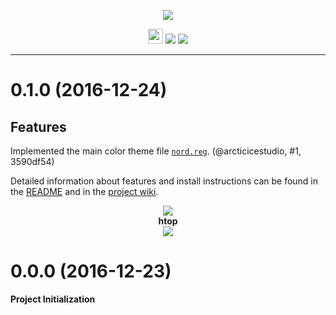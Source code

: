 <p align="center"><img src="https://cdn.rawgit.com/arcticicestudio/nord-putty/develop/src/assets/nord-putty-banner.svg"/></p>

<p align="center"><img src="https://assets-cdn.github.com/favicon.ico" width=24 height=24/> <a href="https://github.com/arcticicestudio/nord-putty/releases/latest"><img src="https://img.shields.io/github/release/arcticicestudio/nord-putty.svg?style=flat-square"/></a> <a href="https://github.com/arcticicestudio/nord/releases/tag/v0.2.0"><img src="https://img.shields.io/badge/Nord-v0.2.0-88C0D0.svg?style=flat-square"/></a></p>

---

# 0.1.0 (2016-12-24)
## Features
Implemented the main color theme file [`nord.reg`](https://github.com/arcticicestudio/nord-putty/blob/develop/src/nord.reg). (@arcticicestudio, #1, 3590df54)

Detailed information about features and install instructions can be found in the [README](https://github.com/arcticicestudio/nord-putty/blob/develop/README.md#installation) and in the [project wiki](https://github.com/arcticicestudio/nord-putty/wiki).

<p align="center"><img src="https://raw.githubusercontent.com/arcticicestudio/nord-putty/develop/src/assets/scrot-colortest.png"/><br><strong>htop</strong><br><img src="https://raw.githubusercontent.com/arcticicestudio/nord-putty/develop/src/assets/scrot-htop.png"/></p>

# 0.0.0 (2016-12-23)
**Project Initialization**
